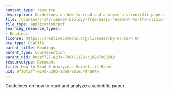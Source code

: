 ```yaml
---
content_type: resource
description: Guidelines on how to read and analyze a scientific paper.
file: /courses/7-342-cancer-biology-from-basic-research-to-the-clinic-fall-2004/9f10f2ffe14d529b1ded981e54f4a049_howto_scientific.pdf
file_type: application/pdf
learning_resource_types:
- Readings
license: https://creativecommons.org/licenses/by-nc-sa/4.0/
ocw_type: OCWFile
parent_title: Readings
parent_type: CourseSection
parent_uid: b0daf727-e23a-7964-1128-c102a7960502
resourcetype: Document
title: How to Read & Analyze a Scientific Paper
uid: 9f10f2ff-e14d-529b-1ded-981e54f4a049
---
```

Guidelines on how to read and analyze a scientific paper.
